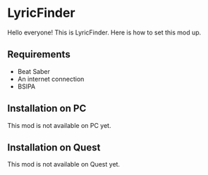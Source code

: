 # LyricFinder
Hello everyone! This is LyricFinder. Here is how to set this mod up.

## Requirements
- Beat Saber
- An internet connection
- BSIPA

## Installation on PC
This mod is not available on PC yet.

## Installation on Quest
This mod is not available on Quest yet.
